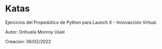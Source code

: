 # Katas
Ejercicios del  Propedútico de Python para Launch X - Innovacción Virtual.

Autor: Orihuela Monroy Usiel

Creacion: 06/02/2022
